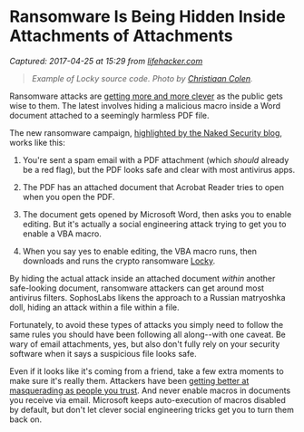 # Ransomware Is Being Hidden Inside Attachments of Attachments

_Captured: 2017-04-25 at 15:29 from [lifehacker.com](http://lifehacker.com/ransomware-is-being-hidden-inside-attachments-of-attach-1794610034?utm_campaign=socialflow_lifehacker_twitter&utm_source=lifehacker_twitter&utm_medium=socialflow)_

> _Example of Locky source code. Photo by [Christiaan Colen](https://www.flickr.com/photos/christiaancolen/33318605932/)._

Ransomware attacks are [getting more and more clever](http://lifehacker.com/a-crash-course-in-ransomware-and-how-to-protect-yoursel-1783372708) as the public gets wise to them. The latest involves hiding a malicious macro inside a Word document attached to a seemingly harmless PDF file.

The new ransomware campaign, [highlighted by the Naked Security blog](https://nakedsecurity.sophos.com/2017/04/24/ransomware-hidden-inside-a-word-document-thats-hidden-inside-a-pdf/), works like this:

  1. You're sent a spam email with a PDF attachment (which _should_ already be a red flag), but the PDF looks safe and clear with most antivirus apps.  

  2. The PDF has an attached document that Acrobat Reader tries to open when you open the PDF.  

  3. The document gets opened by Microsoft Word, then asks you to enable editing. But it's actually a social engineering attack trying to get you to enable a VBA macro.  

  4. When you say yes to enable editing, the VBA macro runs, then downloads and runs the crypto ransomware [Locky](https://nakedsecurity.sophos.com/2016/02/17/locky-ransomware-what-you-need-to-know/).  


By hiding the actual attack inside an attached document _within_ another safe-looking document, ransomware attackers can get around most antivirus filters. SophosLabs likens the approach to a Russian matryoshka doll, hiding an attack within a file within a file.

Fortunately, to avoid these types of attacks you simply need to follow the same rules you should have been following all along--with one caveat. Be wary of email attachments, yes, but also don't fully rely on your security software when it says a suspicious file looks safe.

Even if it looks like it's coming from a friend, take a few extra moments to make sure it's really them. Attackers have been [getting better at masquerading as people you trust](http://lifehacker.com/beware-this-clever-fake-attachment-gmail-phishing-sca-1793264478). And never enable macros in documents you receive via email. Microsoft keeps auto-execution of macros disabled by default, but don't let clever social engineering tricks get you to turn them back on.
